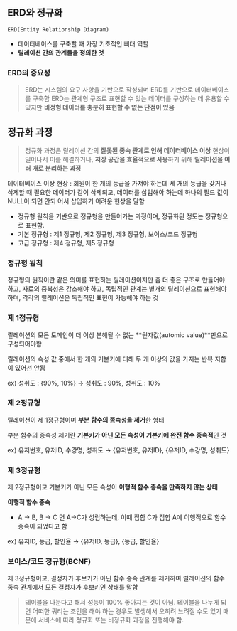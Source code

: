 ## ERD와 정규화

`ERD(Entity Relationship Diagram)`

- 데이터베이스를 구축할 때 가장 기초적인 뼈대 역할
- **릴레이션 간의 관계들을 정의한 것**

### ERD의 중요성

> ERD는 시스템의 요구 사항을 기반으로 작성되며 ERD를 기반으로 데이터베이스를 구축함
> ERD는 관계형 구조로 표현할 수 있는 데이터를 구성하는 데 유용할 수 있지만 **비정형 데이터를 충분히 표현할 수 없는 단점이 있음**

## 정규화 과정

> 정규화 과정은 릴레이션 간의 **잘못된 종속 관계로 인해 데이터베이스 이상** 현상이 일어나서 이를 해결하거나, **저장 공간을 효율적으로 사용**하기 위해 **릴레이션을 여러 개로 분리하는 과정**

데이터베이스 이상 현상 : 회원이 한 개의 등급을 가져야 하는데 세 개의 등급을 갖거나 삭제할 때 필요한 데이터가 같이 삭제되고, 데이터를 삽입해야 하는데 하나의 필드 값이 NULL이 되면 안되 어서 삽입하기 어려운 현상을 말함

- 정규형 원칙을 기반으로 정규형을 만들어가는 과정이며, 정규화된 정도는 정규형으로 표현함.
- 기본 정규형 : 제1 정규형, 제2 정규형, 제3 정규형, 보이스/코드 정규형
- 고급 정규형 : 제4 정규형, 제5 정규형

### 정규형 원칙

정규형의 원칙이란 같은 의미를 표현하는 릴레이션이지만 좀 더 좋은 구조로 만들어야 하고, 자료의 중복성은 감소해야 하고, 독립적인 관계는 별개의 릴레이션으로 표현해야 하며, 각각의 릴레이션은 독립적인 표현이 가능해야 하는 것

### 제 1정규형

릴레이션의 모든 도메인이 더 이상 분해될 수 없는 **원자값(automic value)**만으로 구성되어야함

릴레이션의 속성 값 중에서 한 개의 기본키에 대해 두 개 이상의 값을 가지는 반복 지합이 있어선 안됨

ex) 성취도 : {90%, 10%} → 성취도 : 90%, 성취도 : 10%

### 제 2정규형

릴레이션이 제 1정규형이며 **부분 함수의 종속성을 제거**한 형태

부분 함수의 종속성 제거란 **기본키가 아닌 모든 속성이 기본키에 완전 함수 종속적**인 것

ex) 유저번호, 유저ID, 수강명, 성취도 → {유저번호, 유저ID}, {유저ID, 수강명, 성취도}

### 제 3정규형

제 2정규형이고 기본키가 아닌 모든 속성이 **이행적 함수 종속을 만족하지 않는 상태**

**이행적 함수 종속**

- A → B, B → C 면 A→C가 성립하는데, 이때 집합 C가 집합 A에 이행적으로 함수 종속이 되었다고 함

ex) 유저ID, 등급, 할인율 → {유저ID, 등급}, {등급, 할인율}

### 보이스/코드 정규형(BCNF)

제 3정규형이고, 결정자가 후보키가 아닌 함수 종속 관계를 제거하여 릴레이션의 함수 종속 관계에서 모든 결정자가 후보키인 상태를 말함

> 테이블을 나눈다고 해서 성능이 100% 좋아지는 것이 아님.
> 테이블을 나누게 되면 어떠한 쿼리는 조인을 해야 하는 경우도 발생해서 오히려 느려질 수도 있기 때문에 서비스에 따라 정규화 또는 비정규화 과정을 진행해야 함.
